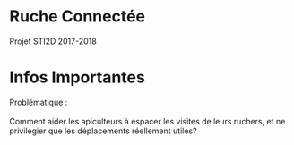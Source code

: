# Ruche Connectée

Projet STI2D 2017-2018

# Infos Importantes

Problématique : </br>
</br>
Comment aider les apiculteurs à espacer les visites de leurs ruchers,  et ne privilégier que les déplacements réellement utiles?
